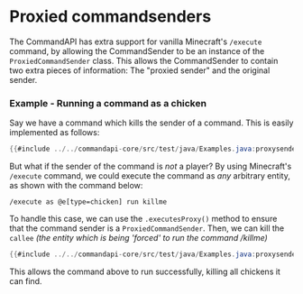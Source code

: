 # Proxied commandsenders

The CommandAPI has extra support for vanilla Minecraft's `/execute` command, by allowing the CommandSender to be an instance of the `ProxiedCommandSender` class. This allows the CommandSender to contain two extra pieces of information: The "proxied sender" and the original sender.

<div class="example">

### Example - Running a command as a chicken

Say we have a command which kills the sender of a command. This is easily implemented as follows:

```java
{{#include ../../commandapi-core/src/test/java/Examples.java:proxysender}}
```

But what if the sender of the command is _not_ a player? By using Minecraft's `/execute` command, we could execute the command as _any_ arbitrary entity, as shown with the command below:

```mccmd
/execute as @e[type=chicken] run killme
```

To handle this case, we can use the `.executesProxy()` method to ensure that the command sender is a `ProxiedCommandSender`. Then, we can kill the `callee` _(the entity which is being 'forced' to run the command /killme)_

```java
{{#include ../../commandapi-core/src/test/java/Examples.java:proxysender2}}
```

This allows the command above to run successfully, killing all chickens it can find.

</div>